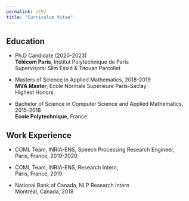 ```yaml
---
permalink: /CV/
title: "Curriculum Vitae"
---
```

## Education

* Ph.D Candidate (2020-2023)<br />
**Télécom Paris**, Institut Polytechnique de Paris <br />
Supervisors: Slim Essid & Titouan Parcollet


* Masters of Science in Applied Mathematics, 2018-2019  <br />
**MVA Master**, Ecole Normale Supérieure Paris-Saclay  <br />
Highest Honors


* Bachelor of Science in Computer Science and Applied Mathematics, 2015-2018  <br />
**Ecole Polytechnique**, France


## Work Experience

* COML Team, INRIA-ENS, Speech Processing Research Engineer,   <br />
Paris, France, 2019-2020


* COML Team, INRIA-ENS, Research Intern,   <br />
Paris, France, 2019


* National Bank of Canada, NLP Research Intern <br />
Montréal, Canada, 2018


